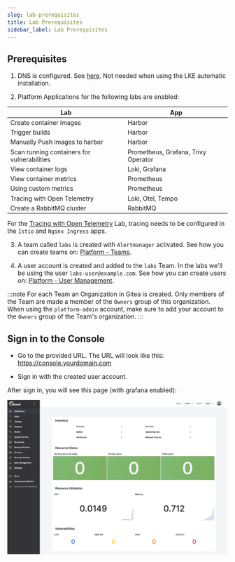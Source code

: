 ```yaml
---
slug: lab-prerequisites
title: Lab Prerequisites
sidebar_label: Lab Prerequisites
---
```


## Prerequisites

1. DNS is configured. See [here](get-started/installation/overview.md). Not needed when using the LKE automatic installation.

2. Platform Applications for the following labs are enabled:

| Lab                                         | App                                 |
|---------------------------------------------|-------------------------------------|
| Create container images                     | Harbor                              |
| Trigger builds                              | Harbor                              |
| Manually Push images to harbor              | Harbor                              |
| Scan running containers for vulnerabilities | Prometheus, Grafana, Trivy Operator |
| View container logs                         | Loki, Grafana                       |
| View container metrics                      | Prometheus                          |
| Using custom metrics                        | Prometheus                          |
| Tracing with Open Telemetry                 | Loki, Otel, Tempo                   |
| Create a RabbitMQ cluster                   | RabbitMQ                            |


For the [Tracing with Open Telemetry](use-otel.md) Lab, tracing needs to be configured in the `Istio` and `Nginx Ingress` apps.

3. A team called `labs` is created with `Alertmanager` activated. See how you can create teams on: [Platform - Teams](docs/for-ops/console/teams.md).

4. A user account is created and added to the `labs` Team. In the labs we'll be using the user `labs-user@example.com`. See how you can create users on: [Platform - User Management](docs/for-ops/console/usermgnt.md).

:::note
For each Team an Organization in Gitea is created. Only members of the Team are made a member of the `Owners` group of this organization. When using the `platform-admin` account, make sure to add your account to the `Owners` group of the Team's organization.
:::

## Sign in to the Console

- Go to the provided URL. The URL will look like this: https://console.yourdomain.com

- Sign in with the created user account.

After sign in, you will see this page (with grafana enabled):

![Team dashboard](../../img/team-dashboard.png)
